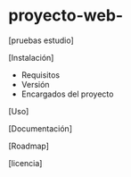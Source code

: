 # proyecto-web-
[pruebas estudio]

[Instalación]
- Requisitos
- Versión
- Encargados del proyecto


[Uso]

[Documentación]

[Roadmap]

[licencia]
